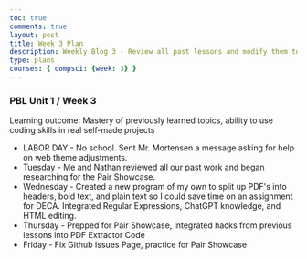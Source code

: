 ```yaml
---
toc: true
comments: true
layout: post
title: Week 3 Plan
description: Weekly Blog 3 - Review all past lessons and modify them to complete "Hacks", learn Linux & Python Interaction
type: plans
courses: { compsci: {week: 3} }
---
```


<link rel = "stylesheet" href="index.css">


### PBL Unit 1 / Week 3
Learning outcome: Mastery of previously learned topics, ability to use coding skills in real self-made projects
- LABOR DAY - No school. Sent Mr. Mortensen a message asking for help on web theme adjustments.
- Tuesday - Me and Nathan reviewed all our past work and began researching for the Pair Showcase.
- Wednesday - Created a new program of my own to split up PDF's into headers, bold text, and plain text so I could save time on an assignment for DECA. Integrated Regular Expressions, ChatGPT knowledge, and HTML editing.
- Thursday - Prepped for Pair Showcase, integrated hacks from previous lessons into PDF Extractor Code
- Friday - Fix Github Issues Page, practice for Pair Showcase